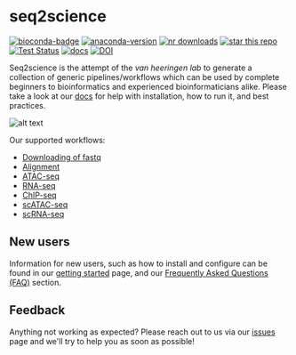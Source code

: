 # seq2science
[![bioconda-badge](https://img.shields.io/badge/install%20with-bioconda-brightgreen.svg?style=flat)](http://bioconda.github.io/recipes/seq2science/README.html)
[![anaconda-version](https://anaconda.org/bioconda/seq2science/badges/version.svg)](https://anaconda.org/bioconda/seq2science/badges/version.svg)
[![nr downloads](https://img.shields.io/conda/dn/bioconda/seq2science.svg?style=flat)](http://bioconda.github.io/recipes/seq2science/README.html)
[![star this repo](https://img.shields.io/github/stars/vanheeringen-lab/seq2science?style=flat&color=brightgreen)](https://github.com/vanheeringen-lab/seq2science/stargazers)
[![Test Status](http://ocimum.science.ru.nl/jenkins/buildStatus/icon?job=seq2science%2Fmaster&subject=tests)](http://ocimum.science.ru.nl/jenkins/job/seq2science/job/master/lastBuild/display/redirect/)
[![docs](https://github.com/vanheeringen-lab/seq2science/workflows/docs/badge.svg)](https://vanheeringen-lab.github.io/seq2science)
[![DOI](https://zenodo.org/badge/196379320.svg)](https://zenodo.org/badge/latestdoi/196379320)

Seq2science is the attempt of the *van heeringen lab* to generate a collection of generic pipelines/workflows which can be used by complete beginners to bioinformatics and experienced bioinformaticians alike. Please take a look at our [docs](https://vanheeringen-lab.github.io/seq2science/) for help with installation, how to run it, and best practices.

![alt text](https://vanheeringen-lab.github.io/seq2science/_static/seq2science.png "seq2science")

Our supported workflows:
* [Downloading of fastq](https://vanheeringen-lab.github.io/seq2science/content/workflows/download_fastq.html)
* [Alignment](https://vanheeringen-lab.github.io/seq2science/content/workflows/alignment.html)
* [ATAC-seq](https://vanheeringen-lab.github.io/seq2science/content/workflows/atac_seq.html)
* [RNA-seq](https://vanheeringen-lab.github.io/seq2science/content/workflows/rna_seq.html)
* [ChIP-seq](https://vanheeringen-lab.github.io/seq2science/content/workflows/chip_seq.html)
* [scATAC-seq](https://vanheeringen-lab.github.io/seq2science/content/workflows/scatac_seq.html)
* [scRNA-seq](https://vanheeringen-lab.github.io/seq2science/content/workflows/scrna_seq.html)

## New users
Information for new users, such as how to install and configure can be found in our [getting started](https://vanheeringen-lab.github.io/seq2science/content/gettingstarted.html) page, and our [Frequently Asked Questions (FAQ)](https://vanheeringen-lab.github.io/seq2science/content/faq.html) section. 

## Feedback
Anything not working as expected? Please reach out to us via our [issues](https://github.com/vanheeringen-lab/seq2science/issues) page and we'll try to help you as soon as possible!
